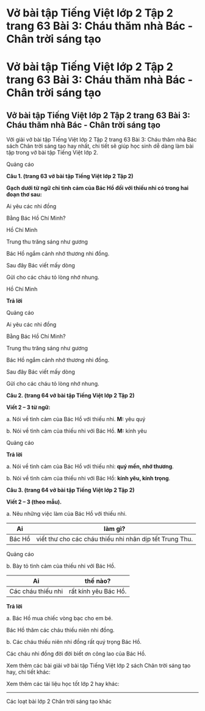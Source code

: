 # Vở bài tập Tiếng Việt lớp 2 Tập 2 trang 63 Bài 3: Cháu thăm nhà Bác - Chân trời sáng tạo

# Vở bài tập Tiếng Việt lớp 2 Tập 2 trang 63 Bài 3: Cháu thăm nhà Bác - Chân trời sáng tạo

## Vở bài tập Tiếng Việt lớp 2 Tập 2 trang 63 Bài 3: Cháu thăm nhà Bác - Chân trời sáng tạo

Với giải vở bài tập Tiếng Việt lớp 2 Tập 2 trang 63 Bài 3: Cháu thăm nhà Bác sách Chân trời sáng tạo hay nhất, chi tiết sẽ giúp học sinh dễ dàng làm bài tập trong vở bài tập Tiếng Việt lớp 2.

Quảng cáo

**Câu 1. (trang 63 vở bài tập Tiếng Việt lớp 2 Tập 2)**

**Gạch dưới từ ngữ chỉ tình cảm của Bác Hồ đối với thiếu nhi có trong hai đoạn thơ sau:**

Ai yêu các nhi đồng

Bằng Bác Hồ Chí Minh?

Hồ Chí Minh

Trung thu trăng sáng như gương

Bác Hồ ngắm cảnh nhớ thương nhi đồng.

Sau đây Bác viết mấy dòng

Gửi cho các cháu tỏ lòng nhớ nhung.

Hồ Chí Minh

**Trả lời**

Quảng cáo

Ai yêu các nhi đồng

Bằng Bác Hồ Chí Minh?

  


Trung thu trăng sáng như gương

Bác Hồ ngắm cảnh nhớ thương nhi đồng.

Sau đây Bác viết mấy dòng

Gửi cho các cháu tỏ lòng nhớ nhung.

**Câu 2. (trang 64 vở bài tập Tiếng Việt lớp 2 Tập 2)**

**Viết 2 – 3 từ ngữ:**

a. Nói về tình cảm của Bác Hồ với thiếu nhi. **M:** yêu quý

b. Nói về tình cảm của thiếu nhi với Bác Hồ. **M:** kính yêu

Quảng cáo

**Trả lời**

a. Nói về tình cảm của Bác Hồ với thiếu nhi: **quý mến, nhớ thương**.

b. Nói về tình cảm của thiếu nhi với Bác Hồ: **kính yêu, kính trọng**.

**Câu 3. (trang 64 vở bài tập Tiếng Việt lớp 2 Tập 2)**

**Viết 2 – 3 (theo mẫu).**

a. Nêu những việc làm của Bác Hồ với thiếu nhi.

**Ai** |  **làm gì?**  
---|---  
Bác Hồ |  viết thư cho các cháu thiếu nhi nhân dịp tết Trung Thu.  
  
Quảng cáo

b. Bày tỏ tình cảm của thiếu nhi với Bác Hồ.

**Ai** |  **thế nào?**  
---|---  
Các cháu thiếu nhi |  rất kính yêu Bác Hồ.  
  
**Trả lời**

a. Bác Hồ mua chiếc vòng bạc cho em bé.

Bác Hồ thăm các cháu thiếu niên nhi đồng.

b. Các cháu thiếu niên nhi đồng rất quý trọng Bác Hồ.

Các cháu nhi đồng đời đời biết ơn công lao của Bác Hồ.

Xem thêm các bài giải vở bài tập Tiếng Việt lớp 2 sách Chân trời sáng tạo hay, chi tiết khác:

Xem thêm các tài liệu học tốt lớp 2 hay khác:

* * *

Các loạt bài lớp 2 Chân trời sáng tạo khác
